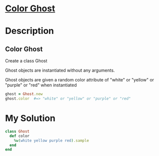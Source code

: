 # [Color Ghost](https://www.codewars.com/kata/53f1015fa9fe02cbda00111a)

# Description
## Color Ghost
Create a class Ghost

Ghost objects are instantiated without any arguments.

Ghost objects are given a random color attribute of "white" or "yellow" or "purple" or "red" when instantiated

```ruby
ghost = Ghost.new
ghost.color  #=> "white" or "yellow" or "purple" or "red"
```

# My Solution
```ruby
class Ghost
  def color
    %w(white yellow purple red).sample
  end
end
```
